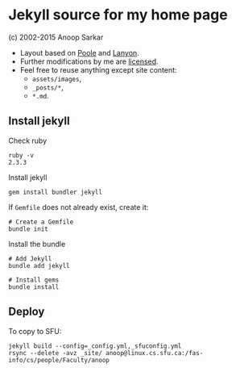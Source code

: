 # Jekyll source for my home page

(c) 2002-2015 Anoop Sarkar

* Layout based on [Poole](http://getpoole.com) and [Lanyon](http://lanyon.getpoole.com).
* Further modifications by me are [licensed](LICENSE.md).
* Feel free to reuse anything except site content:
  * `assets/images`,
  * `_posts/*`,
  * `*.md`.

## Install jekyll

Check ruby

    ruby -v
    2.3.3

Install jekyll

    gem install bundler jekyll

If `Gemfile` does not already exist, create it:

    # Create a Gemfile
    bundle init

Install the bundle

    # Add Jekyll
    bundle add jekyll

    # Install gems
    bundle install

## Deploy

To copy to SFU:

    jekyll build --config=_config.yml,_sfuconfig.yml
    rsync --delete -avz _site/ anoop@linux.cs.sfu.ca:/fas-info/cs/people/Faculty/anoop

